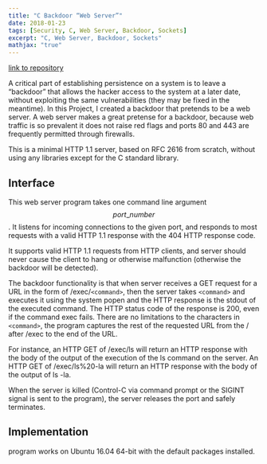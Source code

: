 ```yaml
---
title: "C Backdoor “Web Server”"
date: 2018-01-23
tags: [Security, C, Web Server, Backdoor, Sockets]
excerpt: "C, Web Server, Backdoor, Sockets" 
mathjax: "true"
---
```


[link to repository](https://github.com/AchyuthaBharadwaj/Web-Server-using-C-sockets)

A critical part of establishing persistence on a system is to leave a “backdoor” that allows the hacker access to the system at a later date, without exploiting the same vulnerabilities (they may be fixed in the meantime). In this Project, I created a backdoor that pretends to be a web server. A web server makes a great pretense for a backdoor, because web traffic is so prevalent it does not raise red flags and ports 80 and 443 are frequently permitted through firewalls.

This is a minimal HTTP 1.1 server, based on RFC 2616 from scratch, without using any libraries except for the C standard library.

## Interface

This web server program takes one command line argument $$port\_number$$. It listens for incoming connections to the given port, and responds to most requests with a valid HTTP 1.1 response with the 404 HTTP response code. 

It supports valid HTTP 1.1 requests from HTTP clients, and server should never cause the client to hang or otherwise malfunction (otherwise the backdoor will be detected).

The backdoor functionality is that when server receives a GET request for a URL in the form of /exec/`<command>`, then the server takes `<command>` and executes it using the system popen and the HTTP response is the stdout of the executed command. The HTTP status code of the response is 200, even if the command exec fails. There are no limitations to the characters in `<command>`, the program captures the rest of the requested URL from the / after /exec to the end of the URL.

For instance, an HTTP GET of /exec/ls will return an HTTP response with the body of the output of the execution of the ls command on the server. An HTTP GET of /exec/ls%20-la will return an HTTP response with the body of the output of ls -la.

When the server is killed (Control-C via command prompt or the SIGINT signal is sent to the program), the server releases the port and safely terminates.

## Implementation
program works on Ubuntu 16.04 64-bit with the default packages installed. 